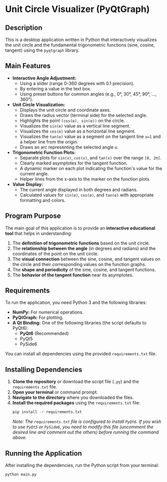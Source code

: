 # Unit Circle Visualizer (PyQtGraph)

## Description

This is a desktop application written in Python that interactively visualizes the unit circle and the fundamental trigonometric functions (sine, cosine, tangent) using the `pyqtgraph` library. 
## Main Features

*   **Interactive Angle Adjustment:**
    *   Using a slider (range 0-360 degrees with 0.1 precision).
    *   By entering a value in the text box.
    *   Using preset buttons for common angles (e.g., 0°, 30°, 45°, 90°, ..., 360°).
*   **Unit Circle Visualization:**
    *   Displays the unit circle and coordinate axes.
    *   Draws the radius vector (terminal side) for the selected angle.
    *   Highlights the point `(cos(α), sin(α))` on the circle.
    *   Visualizes the `sin(α)` value as a vertical line segment.
    *   Visualizes the `cos(α)` value as a horizontal line segment.
    *   Visualizes the `tan(α)` value as a segment on the tangent line `x=1` and a helper line from the origin.
    *   Draws an arc representing the selected angle `α`.
*   **Trigonometric Function Plots:**
    *   Separate plots for `sin(x)`, `cos(x)`, and `tan(x)` over the range `[0, 2π]`.
    *   Clearly marked asymptotes for the tangent function.
    *   A dynamic marker on each plot indicating the function's value for the current angle.
    *   Helper lines from the x-axis to the marker on the function plots.
*   **Value Display:**
    *   The current angle displayed in both degrees and radians.
    *   Calculated values for `sin(α)`, `cos(α)`, and `tan(α)` with appropriate formatting and colors.

## Program Purpose

The main goal of this application is to provide an **interactive educational tool** that helps in understanding:

1.  The **definition of trigonometric functions** based on the unit circle.
2.  The **relationship between the angle** (in degrees and radians) and the coordinates of the point on the unit circle.
3.  The **visual connection** between the sine, cosine, and tangent values on the circle and their corresponding values on the function graphs.
4.  The **shape and periodicity** of the sine, cosine, and tangent functions.
5.  The **behavior of the tangent function** near its asymptotes.

## Requirements

To run the application, you need Python 3 and the following libraries:

*   **NumPy:** For numerical operations.
*   **PyQtGraph:** For plotting.
*   **A Qt Binding:** One of the following libraries (the script defaults to PyQt6):
    *   **PyQt6** (Recommended)
    *   PyQt5
    *   PySide6

You can install all dependencies using the provided `requirements.txt` file.

## Installing Dependencies

1.  **Clone the repository** or download the script file (`.py`) and the `requirements.txt` file.
2.  **Open your terminal** or command prompt.
3.  **Navigate to the directory** where you downloaded the files.
4.  **Install the required packages** using the `requirements.txt` file:
    ```bash
    pip install -r requirements.txt
    ```
    *Note: The `requirements.txt` file is configured to install `PyQt6`. If you wish to use `PyQt5` or `PySide6`, you need to modify this file (uncomment the desired line and comment out the others) before running the command above.*

## Running the Application

After installing the dependencies, run the Python script from your terminal:

```bash
python main.py